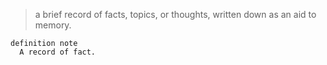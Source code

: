 
> a brief record of facts, topics, or thoughts, written down as an aid to memory.

```
definition note
  A record of fact.
```
